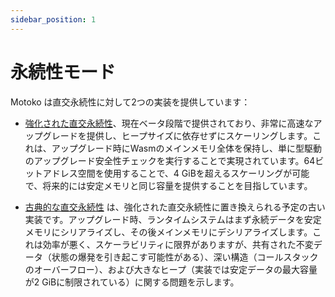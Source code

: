 ```yaml
---
sidebar_position: 1
---
```


# 永続性モード

Motoko は直交永続性に対して2つの実装を提供しています：

* [強化された直交永続性](enhanced.md)、現在ベータ段階で提供されており、非常に高速なアップグレードを提供し、ヒープサイズに依存せずにスケーリングします。これは、アップグレード時にWasmのメインメモリ全体を保持し、単に型駆動のアップグレード安全性チェックを実行することで実現されています。64ビットアドレス空間を使用することで、4 GiBを超えるスケーリングが可能で、将来的には安定メモリと同じ容量を提供することを目指しています。

* [古典的な直交永続性](classical.md) は、強化された直交永続性に置き換えられる予定の古い実装です。アップグレード時、ランタイムシステムはまず永続データを安定メモリにシリアライズし、その後メインメモリにデシリアライズします。これは効率が悪く、スケーラビリティに限界がありますが、共有された不変データ（状態の爆発を引き起こす可能性がある）、深い構造（コールスタックのオーバーフロー）、および大きなヒープ（実装では安定データの最大容量が2 GiBに制限されている）に関する問題を示します。
